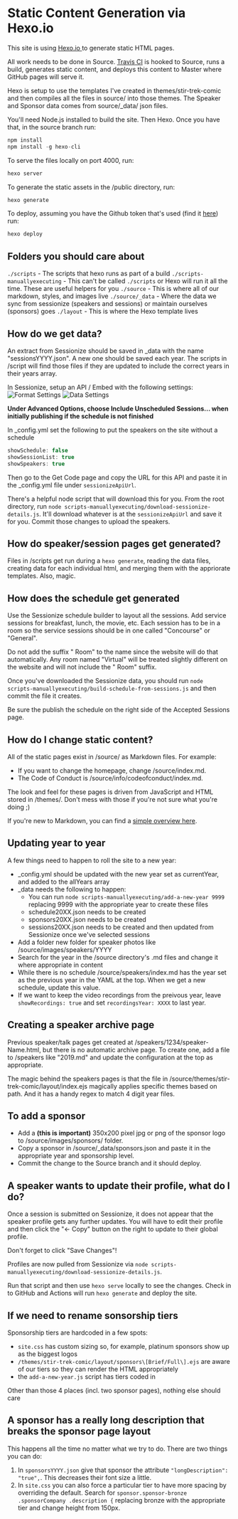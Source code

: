# Static Content Generation via Hexo.io

This site is using [Hexo.io ](https://hexo.io/) to generate static HTML pages.

All work needs to be done in Source. [Travis CI](travis-ci.org) is hooked to Source, runs a build, generates static content, and deploys this content to Master where GitHub pages will serve it.

Hexo is setup to use the templates I've created in themes/stir-trek-comic and then compiles all the files in source/ into those themes. The Speaker and Sponsor data comes from source/_data/ json files.

You'll need Node.js installed to build the site. Then Hexo. Once you have that, in the source branch run:
```javascript
npm install
npm install -g hexo-cli
```

To serve the files locally on port 4000, run:
```javascript
hexo server
```

To generate the static assets in the /public directory, run:
```javascript
hexo generate
```

To deploy, assuming you have the Github token that's used (find it [here](https://travis-ci.org/stirtrek/stirtrek.github.io/settings)) run:
```javascript
hexo deploy
```

## Folders you should care about
`./scripts` - The scripts that hexo runs as part of a build
`./scripts-manuallyexecuting` - This can't be called `./scripts` or Hexo will run it all the time. These are useful helpers for you
`./source` - This is where all of our markdown, styles, and images live
`./source/_data` - Where the data we sync from sessionize (speakers and sessions) or maintain ourselves (sponsors) goes
`./layout` - This is where the Hexo template lives

## How do we get data?
An extract from Sessionize should be saved in _data with the name "sessionsYYYY.json". A new one should be saved each year. The scripts in /script will find those files if they are updated to include the correct years in their years array.

In Sessionize, setup an API / Embed with the following settings:
![Format Settings](readme-sessionize-1.png)
![Data Settings](readme-sessionize-2.png)

**Under Advanced Options, choose Include Unscheduled Sessions... when initially publishing if the schedule is not finished**

In _config.yml set the following to put the speakers on the site without a schedule

```javascript
showSchedule: false
showSessionList: true
showSpeakers: true
```

Then go to the Get Code page and copy the URL for this API and paste it in the _config.yml file under `sessionizeApiUrl`.

There's a helpful node script that will download this for you. From the root directory, run `node scripts-manuallyexecuting/download-sessionize-details.js`.  It'll download whatever is at the `sessionizeApiUrl` and save it for you. Commit those changes to upload the speakers.

## How do speaker/session pages get generated?
Files in /scripts get run during a `hexo generate`, reading the data files, creating data for each individual html, and merging them with the appriorate templates. Also, magic.

## How does the schedule get generated
Use the Sessionize schedule builder to layout all the sessions. Add service sessions for breakfast, lunch, the movie, etc. Each session has to be in a room so the service sessions should be in one called "Concourse" or "General".

Do not add the suffix " Room" to the name since the website will do that automatically. Any room named "Virtual" will be treated slightly different on the website and will not include the " Room" suffix.

Once you've downloaded the Sessionize data, you should run `node scripts-manuallyexecuting/build-schedule-from-sessions.js` and then commit the file it creates.

Be sure the publish the schedule on the right side of the Accepted Sessions page.

## How do I change static content?
All of the static pages exist in /source/ as Markdown files. For example:
* If you want to change the homepage, change /source/index.md. 
* The Code of Conduct is /source/info/codeofconduct/index.md.

The look and feel for these pages is driven from JavaScript and HTML stored in /themes/. Don't mess with those if you're not sure what you're doing ;)

If you're new to Markdown, you can find a [simple overview here](https://www.markdownguide.org/basic-syntax/).

## Updating year to year
A few things need to happen to roll the site to a new year:
- _config.yml should be updated with the new year set as currentYear, and added to the allYears array
- _data needs the following to happen:
    - You can run `node scripts-manuallyexecuting/add-a-new-year 9999` replacing 9999 with the appropriate year to create these files
    - schedule20XX.json needs to be created
    - sponsors20XX.json needs to be created
    - sessions20XX.json needs to be created and then updated from Sessionize once we've selected sessions
- Add a folder new folder for speaker photos like /source/images/speakers/YYYY
- Search for the year in the /source directory's .md files and change it where appropriate in content
- While there is no schedule /source/speakers/index.md has the year set as the previous year in the YAML at the top. When we get a new schedule, update this value.
- If we want to keep the video recordings from the preivous year, leave `showRecordings: true` and set `recordingsYear: XXXX` to last year.

## Creating a speaker archive page
Previous speaker/talk pages get created at /speakers/1234/speaker-Name.html, but there is no automatic archive page. To create one, add a file to /speakers like "2019.md" and update the configuration at the top as appropriate.

The magic behind the speakers pages is that the file in /source/themes/stir-trek-comic/layout/index.ejs magically applies specific themes based on path. And it has a handy regex to match 4 digit year files.

## To add a sponsor
- Add a **(this is important)** 350x200 pixel jpg or png of the sponsor logo to /source/images/sponsors/ folder.
- Copy a sponsor in /source/_data/sponsors.json and paste it in the appropriate year and sponsorship level.
- Commit the change to the Source branch and it should deploy.

## A speaker wants to update their profile, what do I do?
Once a session is submitted on Sessionize, it does not appear that the speaker profile gets any further updates. You will have to edit their profile and then click the "<- Copy" button on the right to update to their global profile.

Don't forget to click "Save Changes"!

Profiles are now pulled from Sessionize via `node scripts-manuallyexecuting/download-sessionize-details.js`. 

Run that script and then use `hexo serve` locally to see the changes. Check in to GitHub and Actions will run `hexo generate` and deploy the site.

## If we need to rename sonsorship tiers
Sponsorship tiers are hardcoded in a few spots:
- `site.css` has custom sizing so, for example, platinum sponsors show up as the biggest logos
- `/themes/stir-trek-comic/layout/sponsors\[Brief/Full\].ejs` are aware of our tiers so they can render the HTML appropriately
- the `add-a-new-year.js` script has tiers coded in

Other than those 4 places (incl. two sponsor pages), nothing else should care

## A sponsor has a really long description that breaks the sponsor page layout
This happens all the time no matter what we try to do. There are two things you can do:
1. In `sponsorsYYYY.json` give that sponsor the attribute `"longDescription": "true",`. This decreases their font size a little.
2. In `site.css` you can also force a particular tier to have more spacing by overriding the default. Search for `sponsor.sponsor-bronze .sponsorCompany .description {` replacing bronze with the appropriate tier and change height from 150px.


